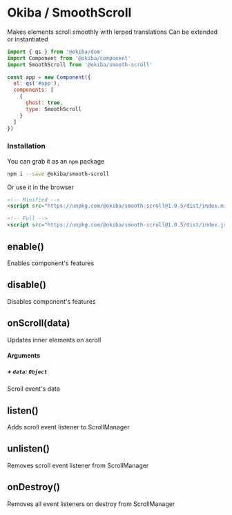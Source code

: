 

# Okiba / SmoothScroll
Makes elements scroll smoothly with lerped translations
Can be extended or instantiated




```javascript
import { qs } from '@okiba/dom'
import Component from '@okiba/component'
import SmoothScroll from '@okiba/smooth-scroll'

const app = new Component({
  el: qs('#app'),
  components: [
    {
      ghost: true,
      type: SmoothScroll
    }
  ]
})
```



### Installation

You can grab it as an `npm` package
```bash
npm i --save @okiba/smooth-scroll
```

Or use it in the browser
```html
<!-- Minified -->
<script src="https://unpkg.com/@okiba/smooth-scroll@1.0.5/dist/index.min.js"></script>

<!-- Full -->
<script src="https://unpkg.com/@okiba/smooth-scroll@1.0.5/dist/index.js"></script>
```







## enable()


Enables component's features







## disable()


Disables component's features







## onScroll(data)


Updates inner elements on scroll







#### Arguments


##### + `data`: `Object`

Scroll event's data





## listen()


Adds scroll event listener to ScrollManager







## unlisten()


Removes scroll event listener from ScrollManager







## onDestroy()


Removes all event listeners on destroy from ScrollManager







